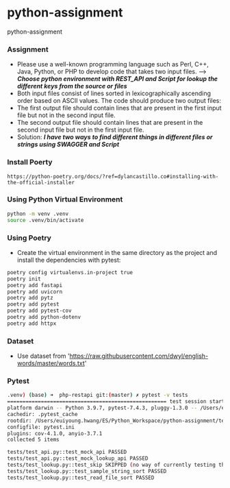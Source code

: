 # python-assignment
python-assignment


### Assignment
- Please use a well-known programming language such as Perl, C++, Java, Python, or PHP to develop code that takes two input files. --> __<i>Choose python environment with REST_API and Script for lookup the different keys from the source or files</i>__
-  Both input files consist of lines sorted in lexicographically ascending order based on ASCII values. The code should produce two output files:
- The first output file should contain lines that are present in the first input file but not in the second input file.
- The second output file should contain lines that are present in the second input file but not in the first input file.
- Solution: __<i>I have two ways to find different things in different files or strings using SWAGGER and Script</i>__

### Install Poerty
```
https://python-poetry.org/docs/?ref=dylancastillo.co#installing-with-the-official-installer
```

### Using Python Virtual Environment
```bash
python -m venv .venv
source .venv/bin/activate
```

### Using Poetry
- Create the virtual environment in the same directory as the project and install the dependencies with pytest:
```bash
poetry config virtualenvs.in-project true
poetry init
poetry add fastapi
poetry add uvicorn
poetry add pytz
poetry add pytest
poetry add pytest-cov
poetry add python-dotenv
poetry add httpx
```

### Dataset
- Use dataset from 'https://raw.githubusercontent.com/dwyl/english-words/master/words.txt'

### Pytest
```bash
.venv) (base) ➜  php-restapi git:(master) ✗ pytest -v tests 
==================================================== test session starts ====================================================
platform darwin -- Python 3.9.7, pytest-7.4.3, pluggy-1.3.0 -- /Users/euiyoung.hwang/ES/Python_Workspace/python-assignment/.venv/bin/python
cachedir: .pytest_cache
rootdir: /Users/euiyoung.hwang/ES/Python_Workspace/python-assignment/tests
configfile: pytest.ini
plugins: cov-4.1.0, anyio-3.7.1
collected 5 items                                                                                                           

tests/test_api.py::test_mock_api PASSED                                                                               [ 20%]
tests/test_api.py::test_mock_lookup_api PASSED                                                                        [ 40%]
tests/test_lookup.py::test_skip SKIPPED (no way of currently testing this)                                            [ 60%]
tests/test_lookup.py::test_sample_string_sort PASSED                                                                  [ 80%]
tests/test_lookup.py::test_read_file_sort PASSED                                                                      [100%]
```